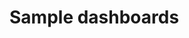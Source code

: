 # Sample dashboards

<!-- https://docs.microsoft.com/en-us/dynamics365/customer-engagement/developer/customize-dev/sample-dashboards -->